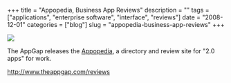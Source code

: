 +++
title = "Appopedia, Business App Reviews"
description = ""
tags = ["applications", "enterprise software", "interface", "reviews"]
date = "2008-12-01"
categories = ["blog"]
slug = "appopedia-business-app-reviews"
+++



  <div class="notebook-screenshot"><a href="http://www.theappgap.com/reviews"><img src="//konigi.com/media/bluga/wt49340f29af622.jpg"/></a></div><p>The AppGap releases the <a href="http://www.theappgap.com/reviews">Appopedia</a>, a directory and review site for "2.0 apps" for work.</p>
    
  <a href="http://www.theappgap.com/reviews">http://www.theappgap.com/reviews</a>
